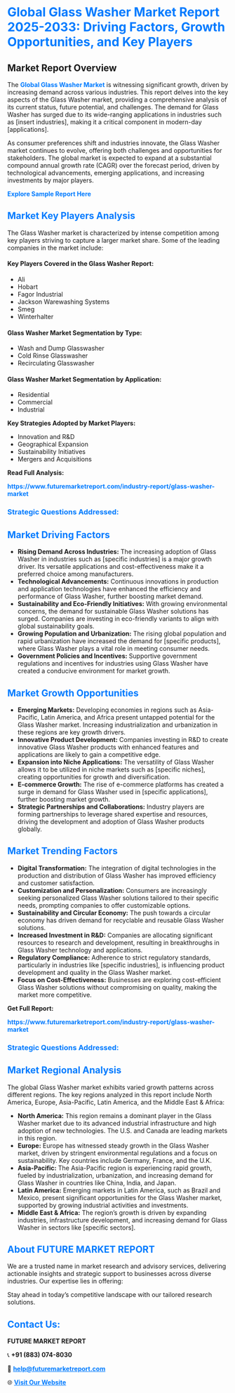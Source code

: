 <h1 style="color: #007BFF;">Global Glass Washer Market Report 2025-2033: Driving Factors, Growth Opportunities, and Key Players</h1>

<section id="overview">
<h2>Market Report Overview</h2>
<p>The <a href="https://www.futuremarketreport.com/industry-report/glass-washer-market" style="color: #007BFF; text-decoration: none;"><strong>Global Glass Washer Market</strong></a> is witnessing significant growth, driven by increasing demand across various industries. This report delves into the key aspects of the Glass Washer market, providing a comprehensive analysis of its current status, future potential, and challenges. The demand for Glass Washer has surged due to its wide-ranging applications in industries such as [insert industries], making it a critical component in modern-day [applications].</p>
<p>As consumer preferences shift and industries innovate, the Glass Washer market continues to evolve, offering both challenges and opportunities for stakeholders. The global market is expected to expand at a substantial compound annual growth rate (CAGR) over the forecast period, driven by technological advancements, emerging applications, and increasing investments by major players.</p>
</section>

<section id="overview">
<p><a href="https://www.futuremarketreport.com/request-sample/reportId=92961" style="color: #007BFF; text-decoration: none;"><strong>Explore Sample Report Here</strong></a></p>
</section>

<section id="key-players">
<h2 style="color: #007BFF;">Market Key Players Analysis</h2>
<p>The Glass Washer market is characterized by intense competition among key players striving to capture a larger market share. Some of the leading companies in the market include:</p>
<h4>Key Players Covered in the Glass Washer Report:</h4>
<ul><li>Ali</li><li>Hobart</li><li>Fagor Industrial</li><li>Jackson Warewashing Systems</li><li>Smeg</li><li>Winterhalter</li></ul>
<h4>Glass Washer Market Segmentation by Type:</h4>
<ul><li>Wash and Dump Glasswasher</li><li>Cold Rinse Glasswasher</li><li>Recirculating Glasswasher</li></ul>

<h4>Glass Washer Market Segmentation by Application:</h4>
<ul><li>Residential</li><li>Commercial</li><li>Industrial</li></ul>
<p><strong>Key Strategies Adopted by Market Players:</strong></p>
<ul>
<li>Innovation and R&D</li>
<li>Geographical Expansion</li>
<li>Sustainability Initiatives</li>
<li>Mergers and Acquisitions</li>
</ul>
</section>

<section>
<p><strong>Read Full Analysis: </strong></p><a href="https://www.futuremarketreport.com/industry-report/glass-washer-market" style="color: #007BFF; text-decoration: none;"><strong>https://www.futuremarketreport.com/industry-report/glass-washer-market</strong></a>
<h3 style="color: #007BFF;">Strategic Questions Addressed:</h3>
</section>

<section id="driving-factors">
<h2 style="color: #007BFF;">Market Driving Factors</h2>
<ul>
<li><strong>Rising Demand Across Industries:</strong> The increasing adoption of Glass Washer in industries such as [specific industries] is a major growth driver. Its versatile applications and cost-effectiveness make it a preferred choice among manufacturers.</li>
<li><strong>Technological Advancements:</strong> Continuous innovations in production and application technologies have enhanced the efficiency and performance of Glass Washer, further boosting market demand.</li>
<li><strong>Sustainability and Eco-Friendly Initiatives:</strong> With growing environmental concerns, the demand for sustainable Glass Washer solutions has surged. Companies are investing in eco-friendly variants to align with global sustainability goals.</li>
<li><strong>Growing Population and Urbanization:</strong> The rising global population and rapid urbanization have increased the demand for [specific products], where Glass Washer plays a vital role in meeting consumer needs.</li>
<li><strong>Government Policies and Incentives:</strong> Supportive government regulations and incentives for industries using Glass Washer have created a conducive environment for market growth.</li>
</ul>
</section>

<section id="growth-opportunities">
<h2 style="color: #007BFF;">Market Growth Opportunities</h2>
<ul>
<li><strong>Emerging Markets:</strong> Developing economies in regions such as Asia-Pacific, Latin America, and Africa present untapped potential for the Glass Washer market. Increasing industrialization and urbanization in these regions are key growth drivers.</li>
<li><strong>Innovative Product Development:</strong> Companies investing in R&D to create innovative Glass Washer products with enhanced features and applications are likely to gain a competitive edge.</li>
<li><strong>Expansion into Niche Applications:</strong> The versatility of Glass Washer allows it to be utilized in niche markets such as [specific niches], creating opportunities for growth and diversification.</li>
<li><strong>E-commerce Growth:</strong> The rise of e-commerce platforms has created a surge in demand for Glass Washer used in [specific applications], further boosting market growth.</li>
<li><strong>Strategic Partnerships and Collaborations:</strong> Industry players are forming partnerships to leverage shared expertise and resources, driving the development and adoption of Glass Washer products globally.</li>
</ul>
</section>

<section id="trending-factors">
<h2 style="color: #007BFF;">Market Trending Factors</h2>
<ul>
<li><strong>Digital Transformation:</strong> The integration of digital technologies in the production and distribution of Glass Washer has improved efficiency and customer satisfaction.</li>
<li><strong>Customization and Personalization:</strong> Consumers are increasingly seeking personalized Glass Washer solutions tailored to their specific needs, prompting companies to offer customizable options.</li>
<li><strong>Sustainability and Circular Economy:</strong> The push towards a circular economy has driven demand for recyclable and reusable Glass Washer solutions.</li>
<li><strong>Increased Investment in R&D:</strong> Companies are allocating significant resources to research and development, resulting in breakthroughs in Glass Washer technology and applications.</li>
<li><strong>Regulatory Compliance:</strong> Adherence to strict regulatory standards, particularly in industries like [specific industries], is influencing product development and quality in the Glass Washer market.</li>
<li><strong>Focus on Cost-Effectiveness:</strong> Businesses are exploring cost-efficient Glass Washer solutions without compromising on quality, making the market more competitive.</li>
</ul>
</section>

<section>
<p><strong>Get Full Report: </strong></p><a href="https://www.futuremarketreport.com/industry-report/glass-washer-market" style="color: #007BFF; text-decoration: none;"><strong>https://www.futuremarketreport.com/industry-report/glass-washer-market</strong></a>
<h3 style="color: #007BFF;">Strategic Questions Addressed:</h3>
</section>


<section id="regional-analysis">
<h2 style="color: #007BFF;">Market Regional Analysis</h2>
<p>The global Glass Washer market exhibits varied growth patterns across different regions. The key regions analyzed in this report include North America, Europe, Asia-Pacific, Latin America, and the Middle East & Africa:</p>
<ul>
<li><strong>North America:</strong> This region remains a dominant player in the Glass Washer market due to its advanced industrial infrastructure and high adoption of new technologies. The U.S. and Canada are leading markets in this region.</li>
<li><strong>Europe:</strong> Europe has witnessed steady growth in the Glass Washer market, driven by stringent environmental regulations and a focus on sustainability. Key countries include Germany, France, and the U.K.</li>
<li><strong>Asia-Pacific:</strong> The Asia-Pacific region is experiencing rapid growth, fueled by industrialization, urbanization, and increasing demand for Glass Washer in countries like China, India, and Japan.</li>
<li><strong>Latin America:</strong> Emerging markets in Latin America, such as Brazil and Mexico, present significant opportunities for the Glass Washer market, supported by growing industrial activities and investments.</li>
<li><strong>Middle East & Africa:</strong> The region’s growth is driven by expanding industries, infrastructure development, and increasing demand for Glass Washer in sectors like [specific sectors].</li>
</ul>
</section>

<footer>
<h2 style="color: #007BFF;">About FUTURE MARKET REPORT</h2>
<p>We are a trusted name in market research and advisory services, delivering actionable insights and strategic support to businesses across diverse industries. Our expertise lies in offering:</p>

<p>Stay ahead in today’s competitive landscape with our tailored research solutions.</p>

<h2 style="color: #007BFF;">Contact Us:</h2>
<p><strong>FUTURE MARKET REPORT</strong></p>
<p>📞 <strong>+91 (883) 074-8030</strong></p>
<p>📧 <strong><a href="mailto:help@futuremarketreport.com" style="color: #007BFF;">help@futuremarketreport.com</a></strong></p>
<p>🌐 <strong><a href="https://www.futuremarketreport.com/" style="color: #007BFF;">Visit Our Website</a></strong></p>
</footer>